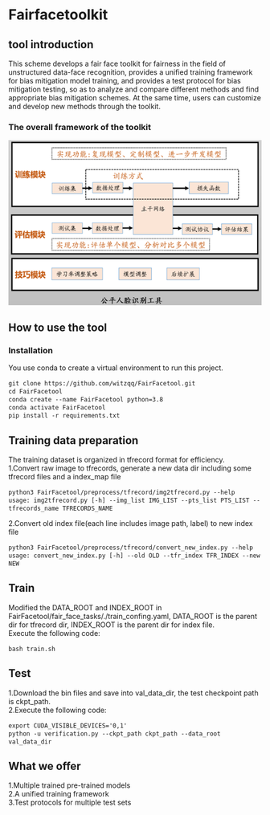 # Fairfacetoolkit
## tool introduction
This scheme develops a fair face toolkit for fairness in the field of unstructured data-face recognition, provides a unified training framework for bias mitigation model training, and provides a test protocol for bias mitigation testing, so as to analyze and compare different methods and find appropriate bias mitigation schemes.
At the same time, users can customize and develop new methods through the toolkit.
### The overall framework of the toolkit
![image](overall_framework.png)
## How to use the tool
### Installation    
You use conda to create a virtual environment to run this project.  
  ```
  git clone https://github.com/witzqq/FairFacetool.git  
  cd FairFacetool        
  conda create --name FairFacetool python=3.8      
  conda activate FairFacetool        
  pip install -r requirements.txt
  ```
## Training data preparation
The training dataset is organized in tfrecord format for efficiency.  
1.Convert raw image to tfrecords, generate a new data dir including some tfrecord files and a index_map file
```
python3 FairFacetool/preprocess/tfrecord/img2tfrecord.py --help
usage: img2tfrecord.py [-h] --img_list IMG_LIST --pts_list PTS_LIST --tfrecords_name TFRECORDS_NAME
```
2.Convert old index file(each line includes image path, label) to new index file
```
python3 FairFacetool/preprocess/tfrecord/convert_new_index.py --help
usage: convert_new_index.py [-h] --old OLD --tfr_index TFR_INDEX --new NEW
```
## Train
Modified the DATA_ROOT and INDEX_ROOT in FairFacetool/fair_face_tasks/./train_confing.yaml, DATA_ROOT is the parent dir for tfrecord dir, INDEX_ROOT is the parent dir for index file.  
Execute the following code:
```
bash train.sh
```

## Test
1.Download the bin files and save into val_data_dir, the test checkpoint path is ckpt_path.  
2.Execute the following code:
```
export CUDA_VISIBLE_DEVICES='0,1'
python -u verification.py --ckpt_path ckpt_path --data_root val_data_dir
```
## What we offer
1.Multiple trained pre-trained models  
2.A unified training framework  
3.Test protocols for multiple test sets
